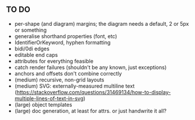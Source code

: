 TO DO
-----

* per-shape (and diagram) margins; the diagram needs a default, 2 or 5px or something
* generalise shorthand properties (font, etc)
* IdentifierOrKeyword, hyphen formatting
* bidi/0di edges
* editable end caps
* attributes for everything feasible
* catch render failures (shouldn't be any known, just exceptions)
* anchors and offsets don't combine correctly
* (medium) recursive, non-grid layouts
* (medium) SVG: externally-measured multiline text (https://stackoverflow.com/questions/31469134/how-to-display-multiple-lines-of-text-in-svg)
* (large) object templates
* (large) doc generation, at least for attrs. or just handwrite it all?
